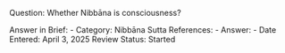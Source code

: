 Question: Whether Nibbāna is consciousness?

Answer in Brief: -
Category: Nibbāna
Sutta References: -
Answer: -
Date Entered: April 3, 2025
Review Status: Started